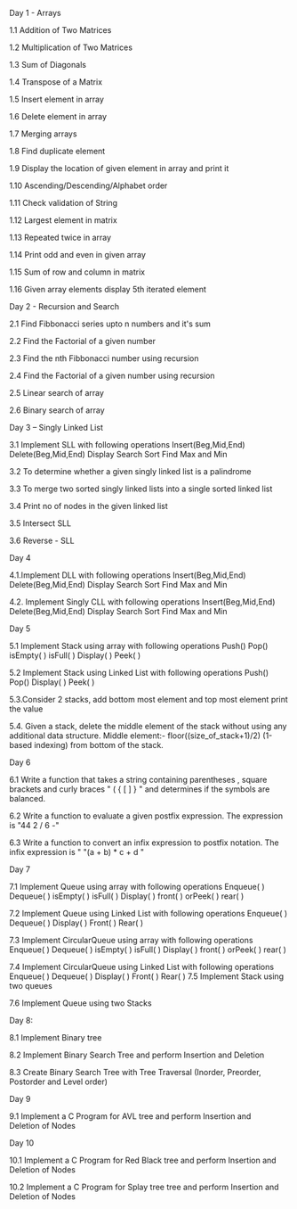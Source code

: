Day 1 - Arrays

1.1 Addition of Two Matrices

1.2 Multiplication of Two Matrices

1.3 Sum of Diagonals

1.4 Transpose of a Matrix

1.5 Insert element in array

1.6 Delete element in array

1.7 Merging arrays

1.8 Find duplicate element

1.9 Display the location of given element in array and print it

1.10 Ascending/Descending/Alphabet order

1.11 Check validation of String

1.12 Largest element in matrix

1.13 Repeated twice in array

1.14 Print odd and even in given array

1.15 Sum of row and column in matrix

1.16 Given array elements display 5th iterated element

Day 2 - Recursion and Search

2.1 Find Fibbonacci series upto n numbers and it's sum

2.2 Find the Factorial of a given number

2.3 Find the nth Fibbonacci number using recursion

2.4 Find the Factorial of a given number using recursion

2.5 Linear search of array

2.6 Binary search of array

Day 3 – Singly Linked List

3.1	Implement SLL with following operations
Insert(Beg,Mid,End)
Delete(Beg,Mid,End)
Display
Search
Sort
Find Max and Min

3.2 To determine whether a given singly linked list is a palindrome

3.3	To merge two sorted singly linked lists into a single sorted linked list

3.4	Print no of nodes in the given linked list

3.5	Intersect SLL

3.6	Reverse - SLL

Day 4

4.1.Implement DLL with following operations
Insert(Beg,Mid,End)
Delete(Beg,Mid,End)
Display
Search
Sort
Find Max and Min

4.2. Implement Singly CLL with following operations
Insert(Beg,Mid,End)
Delete(Beg,Mid,End)
Display
Search
Sort
Find Max and Min

Day 5

5.1 Implement Stack using array with following operations
Push()
Pop()
isEmpty( )
isFull( )
Display( )
Peek( )

5.2 Implement Stack using Linked List with following operations
Push()
Pop()
Display( )
Peek( )

5.3.Consider 2 stacks, add bottom most element and top most element print the value

5.4. Given a stack, delete the middle element of the stack without using any additional data structure.
Middle element:- floor((size_of_stack+1)/2) (1-based indexing) from bottom of the stack.

Day 6

6.1 Write a function that takes a string containing parentheses , square brackets  and curly braces "  ( { [ ] } " and determines if the symbols are balanced.
 
6.2  Write a function to evaluate a given postfix expression. The expression is "44 2 / 6 -"
  
6.3 Write a function to convert an infix expression to postfix notation. The infix expression is " "(a + b) * c + d "

Day 7

7.1  Implement Queue using array with following operations
Enqueue( )
Dequeue( )
isEmpty( )
isFull( )
Display( )
front( ) orPeek( )
rear( )

7.2   Implement Queue using Linked List with following operations
Enqueue( )
Dequeue( )
Display( )
Front( )
Rear( )

7.3   Implement CircularQueue using array with following operations
Enqueue( )
Dequeue( )
isEmpty( )
isFull( )
Display( )
front( ) orPeek( )
rear( )

7.4   Implement CircularQueue using Linked List with following operations
Enqueue( )
Dequeue( )
Display( )
Front( )
Rear( )
7.5   Implement Stack using two queues

7.6  Implement Queue using two Stacks

Day 8:

8.1  Implement Binary tree

8.2  Implement Binary Search Tree and perform Insertion and Deletion

8.3  Create Binary Search Tree with Tree Traversal (Inorder, Preorder, Postorder and Level order)

Day 9

9.1 Implement a C Program for AVL tree and perform Insertion and Deletion of Nodes

Day 10

10.1  Implement a C Program for Red Black tree and perform Insertion and Deletion of Nodes

10.2  Implement a C Program for Splay tree tree and perform Insertion and Deletion of Nodes

